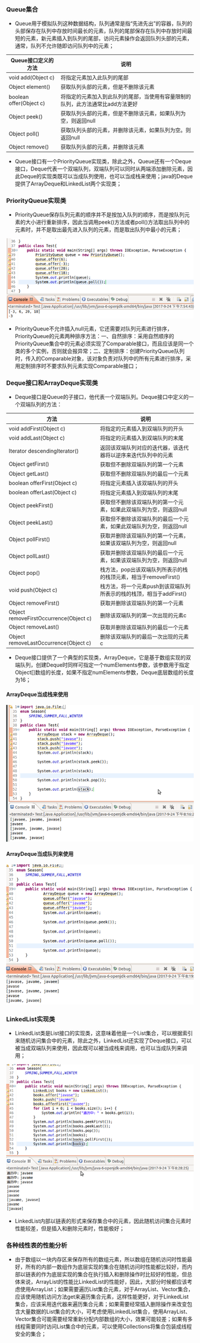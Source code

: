 ### Queue集合
+ Queue用于模拟队列这种数据结构，队列通常是指“先进先出”的容器，队列的头部保存在队列中存放时间最长的元素，队列的尾部保存在队列中存放时间最短的元素，新元素插入到队列的尾部，访问元素操作会返回队列头部的元素，通常，队列不允许随即访问队列中的元素；

|Queue接口定义的方法|说明|
|------|------|
|void add(Object c)|将指定元素加入此队列的尾部|
|Object element()|获取队列头部的元素，但是不删除该元素|
|boolean offer(Object c)|将指定的元素加入到此队列的尾部，当使用有容量限制的队列，此方法通常比add方法更好|
|Object peek()|获取队列头部的元素，但是不删除该元素，如果队列为空，则返回null|
|Object poll()|获取队列头部的元素，并删除该元素，如果队列为空。则返回null|
|Object remove()|获取队列头部的元素，并删除该元素|

+ Queue接口有一个PriorityQueue实现类，除此之外，Queue还有一个Deque接口，Deque代表一个双端队列，双端队列可以同时从两端添加删除元素，因此Deque的实现类既可以当成队列使用，也可以当成栈来使用；java的Deque提供了ArrayDeque和LinkedList两个实现类；

### PriorityQueue实现类
+ PriorityQueue保存队列元素的顺序并不是按加入队列的顺序，而是按队列元素的大小进行重新排序，因此当调用peek()方法或者poll()方法取出队列中的元素时，并不是取出最先进入队列的元素，而是取出队列中最小的元素；

![image](https://github.com/ningbaoqi/Java/blob/master/gif/pic-47.jpg) 

+ PriorityQueue不允许插入null元素，它还需要对队列元素进行排序，PriorityQueue的元素两种排序方法：一、自然排序：采用自然顺序的PriorityQueue集合中的元素必须实现了Comparable接口，而且应该是同一个类的多个实例，否则就会报异常；二、定制排序：创建PriorityQueue队列时，传入的Comparable对象，该对象负责对队列中的所有元素进行排序，采用定制排序时不要求队列元素实现Comparable接口；

### Deque接口和ArrayDeque实现类
+ Deque接口是Queue的子接口，他代表一个双端队列。Deque接口中定义的一个双端队列的方法：

|方法|说明|
|------|------|
|void addFirst(Object c)|将指定的元素插入到双端队列的开头|
|void addLast(Object c)|将指定的元素插入到双端队列的末尾|
|Iterator descendingIterator()|返回该双端队列对应的迭代器，该迭代器将以逆序来迭代队列中的元素|
|Object getFirst()|获取但不删除双端队列的第一个元素|
|Object getLast()|获取但不删除双端队列的最后一个元素|
|boolean offerFirst(Object c)|将指定元素插入该双端队列的开头|
|boolean offerLast(Object c)|将指定元素插入到双端队列的末尾|
|Object peekFirst()|获取但不删除该双端队列的第一个元素，如果此双端队列为空，则返回null|
|Object peekLast()|获取但不删除该双端队列的最后一个元素，如果此双端队列为空，则返回null|
|Object pollFirst()|获取并删除该双端队列的第一个元素，如果该双端队列为空，则返回null|
|Object pollLast()|获取并删除该双端队列的最后一个元素，如果该双端队列为空，则返回null|
|Object pop()|栈方法，pop出该双端队列所表示的栈的栈顶元素，相当于removeFirst()|
|void push(Object c)|栈方法，将一个元素push到该双端队列所表示的栈的栈顶，相当于addFirst()|
|Object removeFirst()|获取并删除该双端队列的第一个元素|
|Object removeFirstOccurrence(Object c)|删除该双端队列的第一次出现的元素c|
|Object removeLast()|获取并删除该双端队列的最后一个元素|
|Object removeLastOccurrence(Object c)|删除该双端队列的最后一次出现的元素c|

+ Deque接口提供了一个典型的实现类，ArrayDeque，它是基于数组实现的双端队列，创建Deque时同样可指定一个numElements参数，该参数用于指定Object[]数组的长度，如果不指定numElements参数，Deque底层数组的长度为16；

#### ArrayDeque当成栈来使用

![image](https://github.com/ningbaoqi/Java/blob/master/gif/pic-48.jpg) 

#### ArrayDeque当成队列来使用

![image](https://github.com/ningbaoqi/Java/blob/master/gif/pic-49.jpg)

### LinkedList实现类
+ LinkedList类是List接口的实现类，这意味着他是一个List集合，可以根据索引来随机访问集合中的元素，除此之外，LinkedList还实现了Deque接口，可以被当成双端队列来使用，因此既可以被当成栈来调用，也可以当成队列来调用；

![image](https://github.com/ningbaoqi/Java/blob/master/gif/pic-50.jpg)

+ LinkedList内部以链表的形式来保存集合中的元素，因此随机访问集合元素时性能较差，但是插入和删除元素时，性能极好；

### 各种线性表的性能分析
+ 由于数组以一块内存区来保存所有的数组元素，所以数组在随机访问时性能最好，所有的内部一数组作为底层实现的集合在随机访问时性能都比较好，而内部以链表的作为底层实现的集合在执行插入和删除操作时比较好的性能，但总体来说，ArrayList的性能比LinkedList的性能好，因此，大部分时候都应该考虑使用ArrayList；如果需要遍历List集合元素，对于ArrayList、Vector集合，应该使用随机访问方法get来遍历集合元素，这样性能更好，对于LinkedList集合，应该采用迭代器来遍历集合元素；如果需要经常插入删除操作来改变包含大量数据的List集合的大小，可考虑使用LinkedList集合，使用ArrayList、Vector集合可能需要经常重新分配内部数组的大小，效果可能较差；如果有多线程需要同时访问List集合中的元素，可以使用Collections将集合包装成线程安全的集合；
